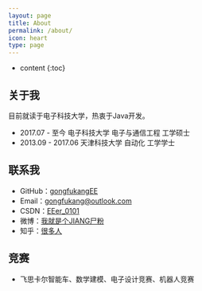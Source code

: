 ```yaml
---
layout: page
title: About
permalink: /about/
icon: heart
type: page
---
```


* content
{:toc}
## 关于我

目前就读于电子科技大学，热衷于Java开发。

- 2017.07 - 至今  电子科技大学  电子与通信工程  工学硕士
- 2013.09 - 2017.06  天津科技大学  自动化  工学学士

## 联系我

- GitHub：[gongfukangEE](https://github.com/gongfukangEE)
- Email：<gongfukang@outlook.com>
- CSDN：[EEer_0101](http://blog.csdn.net/anonymousG?ref=toolbar)
- 微博：[我就是个JIANG尸粉](https://weibo.com/u/5449105160?refer_flag=1001030101_&is_hot=1)
- 知乎：[很多人](https://www.zhihu.com/people/anonymous_K/activities)

## 竞赛

- 飞思卡尔智能车、数学建模、电子设计竞赛、机器人竞赛

